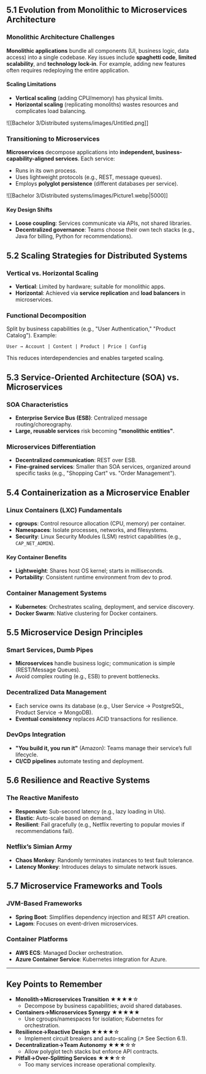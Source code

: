 ## 5.1 Evolution from Monolithic to Microservices Architecture

### Monolithic Architecture Challenges

**Monolithic applications** bundle all components (UI, business logic, data access) into a single codebase. Key issues include **spaghetti code**, **limited scalability**, and **technology lock-in**. For example, adding new features often requires redeploying the entire application.

#### Scaling Limitations

- **Vertical scaling** (adding CPU/memory) has physical limits.
- **Horizontal scaling** (replicating monoliths) wastes resources and complicates load balancing.

![[Bachelor 3/Distributed systems/images/Untitled.png]]

### Transitioning to Microservices

**Microservices** decompose applications into **independent, business-capability-aligned services**. Each service:

- Runs in its own process.
- Uses lightweight protocols (e.g., REST, message queues).
- Employs **polyglot persistence** (different databases per service).

![[Bachelor 3/Distributed systems/images/Picture1.webp|5000]]

#### Key Design Shifts

- **Loose coupling**: Services communicate via APIs, not shared libraries.
- **Decentralized governance**: Teams choose their own tech stacks (e.g., Java for billing, Python for recommendations).

## 5.2 Scaling Strategies for Distributed Systems

### Vertical vs. Horizontal Scaling

- **Vertical**: Limited by hardware; suitable for monolithic apps.
- **Horizontal**: Achieved via **service replication** and **load balancers** in microservices.

### Functional Decomposition

Split by business capabilities (e.g., "User Authentication," "Product Catalog"). Example:

```
User → Account | Content | Product | Price | Config
```

This reduces interdependencies and enables targeted scaling.

## 5.3 Service-Oriented Architecture (SOA) vs. Microservices

### SOA Characteristics

- **Enterprise Service Bus (ESB)**: Centralized message routing/choreography.
- **Large, reusable services** risk becoming **"monolithic entities"**.

### Microservices Differentiation

- **Decentralized communication**: REST over ESB.
- **Fine-grained services**: Smaller than SOA services, organized around specific tasks (e.g., "Shopping Cart" vs. "Order Management").

## 5.4 Containerization as a Microservice Enabler

### Linux Containers (LXC) Fundamentals

- **cgroups**: Control resource allocation (CPU, memory) per container.
- **Namespaces**: Isolate processes, networks, and filesystems.
- **Security**: Linux Security Modules (LSM) restrict capabilities (e.g., `CAP_NET_ADMIN`).

#### Key Container Benefits

- **Lightweight**: Shares host OS kernel; starts in milliseconds.
- **Portability**: Consistent runtime environment from dev to prod.

### Container Management Systems

- **Kubernetes**: Orchestrates scaling, deployment, and service discovery.
- **Docker Swarm**: Native clustering for Docker containers.

## 5.5 Microservice Design Principles

### Smart Services, Dumb Pipes

- **Microservices** handle business logic; communication is simple (REST/Message Queues).
- Avoid complex routing (e.g., ESB) to prevent bottlenecks.

### Decentralized Data Management

- Each service owns its database (e.g., User Service → PostgreSQL, Product Service → MongoDB).
- **Eventual consistency** replaces ACID transactions for resilience.

### DevOps Integration

- **"You build it, you run it"** (Amazon): Teams manage their service’s full lifecycle.
- **CI/CD pipelines** automate testing and deployment.

## 5.6 Resilience and Reactive Systems

### The Reactive Manifesto

- **Responsive**: Sub-second latency (e.g., lazy loading in UIs).
- **Elastic**: Auto-scale based on demand.
- **Resilient**: Fail gracefully (e.g., Netflix reverting to popular movies if recommendations fail).

### Netflix’s Simian Army

- **Chaos Monkey**: Randomly terminates instances to test fault tolerance.
- **Latency Monkey**: Introduces delays to simulate network issues.

## 5.7 Microservice Frameworks and Tools

### JVM-Based Frameworks

- **Spring Boot**: Simplifies dependency injection and REST API creation.
- **Lagom**: Focuses on event-driven microservices.

### Container Platforms

- **AWS ECS**: Managed Docker orchestration.
- **Azure Container Service**: Kubernetes integration for Azure.

---

## Key Points to Remember

- **Monolith→Microservices Transition** ★★★★☆
  - Decompose by business capabilities; avoid shared databases.
- **Containers→Microservices Synergy** ★★★★★
  - Use cgroups/namespaces for isolation; Kubernetes for orchestration.
- **Resilience→Reactive Design** ★★★★☆
  - Implement circuit breakers and auto-scaling (↗ See Section 6.1).
- **Decentralization→Team Autonomy** ★★★☆☆
  - Allow polyglot tech stacks but enforce API contracts.
- **Pitfall→Over-Splitting Services** ★★★☆☆
  - Too many services increase operational complexity.
